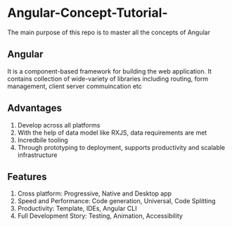# Angular-Concept-Tutorial-
The main purpose of this repo is to master all the concepts of Angular

## Angular

It is a component-based framework for building the web application. It contains collection of wide-variety of libraries
including routing, form management, client server commuincation etc
## Advantages

1. Develop across all platforms
2. With the help of data model like RXJS, data requirements are met
3. Incredbile tooling
4. Through prototyping to deployment, supports productivity and scalable infrastructure

## Features
1. Cross platform: Progressive, Native and Desktop app
2. Speed and Performance: Code generation, Universal, Code Splitting
3. Productivity: Template, IDEs, Angular CLI
4. Full Development Story: Testing, Animation, Accessibility

